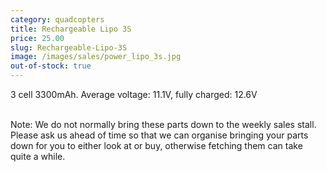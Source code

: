 ```yaml
---
category: quadcopters
title: Rechargeable Lipo 3S
price: 25.00
slug: Rechargeable-Lipo-3S
image: /images/sales/power_lipo_3s.jpg
out-of-stock: true
---
```

3 cell 3300mAh. Average voltage: 11.1V, fully charged: 12.6V

<br>Note: We do not normally bring these parts down to the weekly sales stall. Please ask us ahead of time so that we can organise bringing your parts down for you to either look at or buy, otherwise fetching them can take quite a while.
